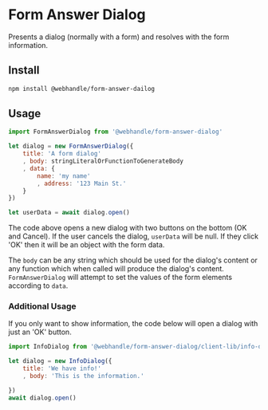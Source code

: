 # Form Answer Dialog

Presents a dialog (normally with a form) and resolves with the form information.

## Install

```bash
npm install @webhandle/form-answer-dailog
```

## Usage

```js
import FormAnswerDialog from '@webhandle/form-answer-dialog'

let dialog = new FormAnswerDialog({
	title: 'A form dialog'
	, body: stringLiteralOrFunctionToGenerateBody
	, data: {
		name: 'my name'
		, address: '123 Main St.'
	}
})

let userData = await dialog.open()

```

The code above opens a new dialog with two buttons on the bottom (OK and Cancel). If the
user cancels the dialog, `userData` will be null. If they click 'OK' then it will be an
object with the form data.

The `body` can be any string which should be used for the dialog's content or any function
which when called will produce the dialog's content. `FormAnswerDialog` will attempt to set
the values of the form elements according to `data`.


### Additional Usage

If you only want to show information, the code below will open a dialog with just an
'OK' button.


```js
import InfoDialog from '@webhandle/form-answer-dialog/client-lib/info-dialog.mjs'

let dialog = new InfoDialog({
	title: 'We have info!'
	, body: 'This is the information.'

})
await dialog.open()
```
